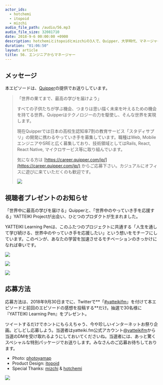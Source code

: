 ```yaml
---
actor_ids:
  - hotchemi
  - itopoid
  - mizchi
audio_file_path: /audio/56.mp3
audio_file_size: 32081710
date: 2018-9-6 00:00:00 +0900
description: hotchemiとitopoidとmizchiの3人で、Quipper、大学時代、マネージャー、フリーランス、キャリアなどについて話しました。
duration: "01:06:50"
layout: article
title: 56. エンジニアからマネージャー
---
```


## メッセージ

本エピソードは、[Quipper](https://www.quipper.com/jp/)の提供でお送りしています。

> 「世界の果てまで、最高の学びを届けよう」  
>
> すべての子供たちが学ぶ機会、つまりは思い描く未来を叶えるための機会を持てる世界。Quipperはテクノロジーの力を駆使し、そんな世界を実現します。
> 
> 現在Quipperでは日本の高校生認知率7割の教育サービス「スタディサプリ」の開発に携わるやっていき手を募集しています。職種はWeb, MobileエンジニアやSREと広く募集しており、技術領域としてはRails, React, React Native, マイクロサービス等に取り組んでいます。
> 
> 気になる方は [https://career.quipper.com/jp/](https://career.quipper.com/jp/) からご応募下さい。カジュアルにオフィスに遊びに来ていただくのも歓迎です。
> 
> ![](/images/slideshows/55/Logo_Quipper_600300.png)

## 視聴者プレゼントのお知らせ

「世界中に最高の学びを届ける」Quipperと、「世界中のやっていき手を応援する」YATTEIKI Projectが出会い、ひとつのプロダクトが生まれました。

YATTEIKI Learning Penは、このふたつのプロジェクトに共通する「人生を通して学び続ける、世界中のやっていき手を応援したい」という想いをモチーフにしています。このペンが、あなたの学習を加速させるモチベーションのきっかけになれば幸いです。

![](/images/slideshows/56/pen1.png)

![](/images/slideshows/56/pen2.png)

![](/images/slideshows/56/pen4.png)

## 応募方法

応募方法は、2018年9月30日までに、Twitterで**「[#yatteikifm](https://twitter.com/search?q=%23yatteikifm)」を付けて本エピソードと前回のエピソードの感想を投稿する**だけ。抽選で30名様に『YATTEIKI Learning Pen』をプレゼント。  

ツイートするだけでホントにもらえちゃう、今や珍しいインターネットお祭り企画。どしどし応募しよう。当選者はyatteiki.fm公式アカウント[@yatteikifm](https://twitter.com/yatteikifm)から当選のDMを受け取れるようにしておいてくださいね。当選者には、あっと驚くスペシャルな特別パッケージでお送りします。みなさんのご応募お待ちしております。

- Photo: [photoyamap](https://www.instagram.com/photoyamap/)  
- Product Design: [itopoid](https://twitter.com/itopoid)  
- Special Thanks: [mizchi](https://twitter.com/mizchi) & [hotchemi](https://twitter.com/hotchemi)  

![](/images/slideshows/56/pen5.png)
